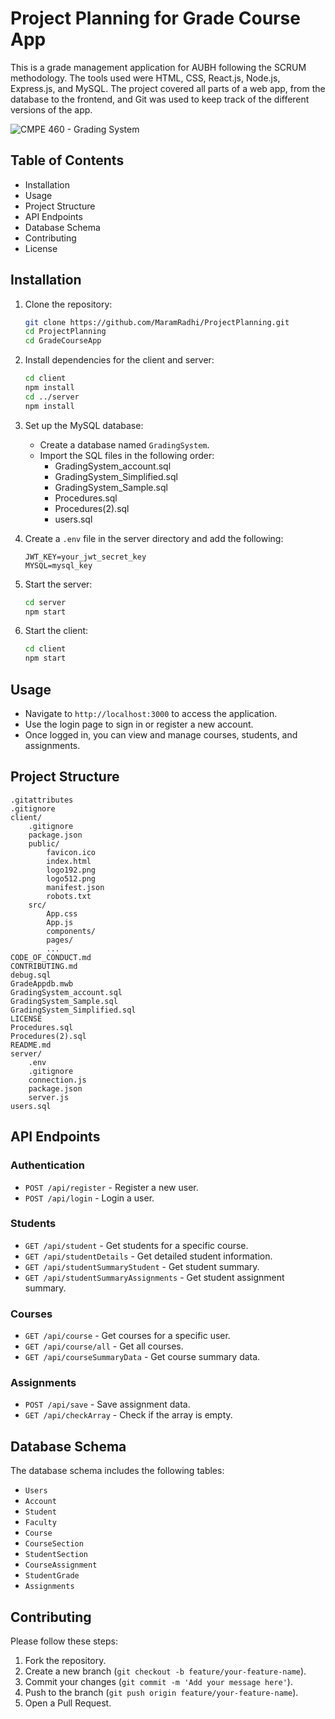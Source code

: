 # Project Planning for Grade Course App

This is a grade management application for AUBH following the SCRUM methodology. The tools used were HTML, CSS, React.js, Node.js, Express.js, and MySQL. The project covered all parts of a web app, from the database to the frontend, and Git was used to keep track of the different versions of the app.

![CMPE 460 - Grading System](https://github.com/imrun10/GradeCourseApp/assets/64099678/b8359829-9059-4d18-8f0c-f2e5213ea095)

## Table of Contents

- Installation
- Usage
- Project Structure
- API Endpoints
- Database Schema
- Contributing
- License

## Installation

1. Clone the repository:
    ```sh
    git clone https://github.com/MaramRadhi/ProjectPlanning.git
    cd ProjectPlanning
    cd GradeCourseApp
    ```

2. Install dependencies for the client and server:
    ```sh
    cd client
    npm install
    cd ../server
    npm install
    ```

3. Set up the MySQL database:
    - Create a database named `GradingSystem`.
    - Import the SQL files in the following order:
        - GradingSystem_account.sql
        - GradingSystem_Simplified.sql
        - GradingSystem_Sample.sql
        - Procedures.sql
        - Procedures(2).sql
        - users.sql

4. Create a `.env` file in the server directory and add the following:
    ```env
    JWT_KEY=your_jwt_secret_key
    MYSQL=mysql_key
    ```

5. Start the server:
    ```sh
    cd server
    npm start
    ```

6. Start the client:
    ```sh
    cd client
    npm start
    ```

## Usage

- Navigate to `http://localhost:3000` to access the application.
- Use the login page to sign in or register a new account.
- Once logged in, you can view and manage courses, students, and assignments.

## Project Structure

```
.gitattributes
.gitignore
client/
    .gitignore
    package.json
    public/
        favicon.ico
        index.html
        logo192.png
        logo512.png
        manifest.json
        robots.txt
    src/
        App.css
        App.js
        components/
        pages/
        ...
CODE_OF_CONDUCT.md
CONTRIBUTING.md
debug.sql
GradeAppdb.mwb
GradingSystem_account.sql
GradingSystem_Sample.sql
GradingSystem_Simplified.sql
LICENSE
Procedures.sql
Procedures(2).sql
README.md
server/
    .env
    .gitignore
    connection.js
    package.json
    server.js
users.sql
```

## API Endpoints

### Authentication

- `POST /api/register` - Register a new user.
- `POST /api/login` - Login a user.

### Students

- `GET /api/student` - Get students for a specific course.
- `GET /api/studentDetails` - Get detailed student information.
- `GET /api/studentSummaryStudent` - Get student summary.
- `GET /api/studentSummaryAssignments` - Get student assignment summary.

### Courses

- `GET /api/course` - Get courses for a specific user.
- `GET /api/course/all` - Get all courses.
- `GET /api/courseSummaryData` - Get course summary data.

### Assignments

- `POST /api/save` - Save assignment data.
- `GET /api/checkArray` - Check if the array is empty.

## Database Schema

The database schema includes the following tables:

- `Users`
- `Account`
- `Student`
- `Faculty`
- `Course`
- `CourseSection`
- `StudentSection`
- `CourseAssignment`
- `StudentGrade`
- `Assignments`

## Contributing

Please follow these steps:

1. Fork the repository.
2. Create a new branch (`git checkout -b feature/your-feature-name`).
3. Commit your changes (`git commit -m 'Add your message here'`).
4. Push to the branch (`git push origin feature/your-feature-name`).
5. Open a Pull Request.

